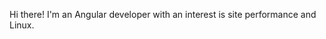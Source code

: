 Hi there! I'm an Angular developer with an interest is site performance and Linux.

<!---
austin-a/austin-a is a ✨ special ✨ repository because its `README.md` (this file) appears on your GitHub profile.
You can click the Preview link to take a look at your changes.
--->
